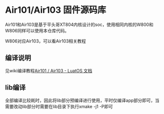 # Air101/Air103 固件源码库

Air101和Air103是基于平头哥XT804内核设计的soc，使用相同内核的W800和W806同样可以使用本仓库代码。

W806对应Air103，可以看Air103相关教程

## 编译说明
见wiki编译教程[Air101 / Air103 - LuatOS 文档](https://wiki.luatos.com/develop/compile/Air101.html)

## lib编译

全部编译比较耗时，因此将lib部分预编译进行使用，平时仅编译app部分即可，当需要改动lib部分时需要在lib目录下执行xmake -j1 -P即可



